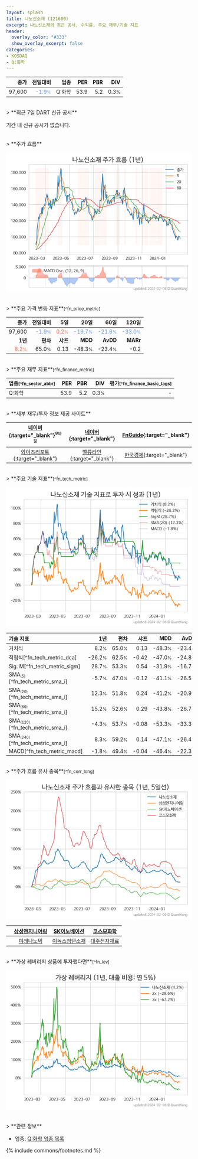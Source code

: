 ```yaml
---
layout: splash
title: 나노신소재 (121600)
excerpt: 나노신소재의 최근 공시, 수익률, 주요 재무/기술 지표
header:
  overlay_color: "#333"
  show_overlay_excerpt: false
categories:
- KOSDAQ
- Q:화학
---
```


| **종가** | **전일대비** | **업종** | **PER** | **PBR** | **DIV** |
| -------: | -----------: | -------: | ------: | ------: | ------: |
| 97,600 | <span style="color: cornflowerblue">-1.9<small>%</small></span> | Q:화학 | 53.9 | 5.2 | 0.3<small>%</small> |

<!-- more -->

<br>
> **최근 7일 DART 신규 공시**<a id="dart"></a>

기간 내 신규 공시가 없습니다.

<br>
> **주가 흐름**<a id="price"></a>

![121600](/stock/images/121600.png)

<br>
> **주요 가격 변동 지표**<small>[^fn_price_metric]</small>

| **종가** | **전일대비** | **5일** | **20일** | **60일** | **120일** |
| -------: | -----------: | ------: | -------: | -------: | --------: |
| 97,600 | <span style="color: cornflowerblue">-1.9<small>%</small></span> | <span style="color: tomato">0.2<small>%</small></span> | <span style="color: cornflowerblue">-19.7<small>%</small></span> | <span style="color: cornflowerblue">-21.6<small>%</small></span> | <span style="color: cornflowerblue">-33.0<small>%</small></span> |
| **1년** | **편차** | **샤프** | **MDD** | **AvDD** | **MARr** |
| <span style="color: tomato">8.2<small>%</small></span> | 65.0<small>%</small> | 0.13 | -48.3<small>%</small> | -23.4<small>%</small> | -0.2 |

<br>
> **주요 재무 지표**<small>[^fn_finance_metric]</small>

| **업종**<small>[^fn_sector_abbr]</small> | **PER** | **PBR** | **DIV** | **평가**<small>[^fn_finance_basic_tags]</small> |
| :--------------------------------------- | ------: | ------: | ------: | ----------------------------------------------: |
| Q:화학 | 53.9 | 5.2 | 0.3<small>%</small> | - |

<br>
> **세부 재무/투자 정보 제공 사이트**

| [네이버](https://m.stock.naver.com/domestic/stock/121600/finance/summary){:target="_blank"}<sup><small>모바일</small></sup> | [네이버](https://finance.naver.com/item/coinfo.naver?code=121600){:target="_blank"} | [FnGuide](https://comp.fnguide.com/SVO2/ASP/SVD_Invest.asp?gicode=A121600&MenuYn=Y){:target="_blank"} |
| :---: | :---: | :---: |
| [와이즈리포트](https://comp.wisereport.co.kr/company/c1040001.aspx?cmp_cd=121600){:target="_blank"} | [밸류라인](https://www.valueline.co.kr/finance/summary/121600){:target="_blank"} | [한국경제](https://markets.hankyung.com/stock/121600/financial-summary){:target="_blank"} |

<br>
> **주요 기술 지표**<small>[^fn_tech_metric]</small>


![121600](/stock/images/121600_tech.png)

| **기술 지표** | **1년** | **편차** | **샤프** | **MDD** | **AvDD** |
| :------------ | ------: | -----------: | -------: | ------: | -------: |
| 거치식 | 8.2<small>%</small> | 65.0<small>%</small> | 0.13 | -48.3<small>%</small> | -23.4<small>%</small> |
| 적립식[^fn_tech_metric_dca] | -26.2<small>%</small> | 62.5<small>%</small> | -0.42 | -47.0<small>%</small> | -24.8<small>%</small> |
| Sig. M[^fn_tech_metric_sigm] | 28.7<small>%</small> | 53.3<small>%</small> | 0.54 | -31.9<small>%</small> | -16.7<small>%</small> |
| SMA<small><sub>(5)</sub></small>[^fn_tech_metric_sma_i] | -5.7<small>%</small> | 47.0<small>%</small> | -0.12 | -41.1<small>%</small> | -26.5<small>%</small> |
| SMA<small><sub>(20)</sub></small>[^fn_tech_metric_sma_i] | 12.3<small>%</small> | 51.8<small>%</small> | 0.24 | -41.2<small>%</small> | -20.9<small>%</small> |
| SMA<small><sub>(60)</sub></small>[^fn_tech_metric_sma_i] | 15.2<small>%</small> | 52.6<small>%</small> | 0.29 | -43.8<small>%</small> | -26.7<small>%</small> |
| SMA<small><sub>(120)</sub></small>[^fn_tech_metric_sma_i] | -4.3<small>%</small> | 53.7<small>%</small> | -0.08 | -53.3<small>%</small> | -33.3<small>%</small> |
| SMA<small><sub>(240)</sub></small>[^fn_tech_metric_sma_i] | 8.3<small>%</small> | 59.2<small>%</small> | 0.14 | -47.1<small>%</small> | -26.4<small>%</small> |
| MACD[^fn_tech_metric_macd] | -1.8<small>%</small> | 49.4<small>%</small> | -0.04 | -46.4<small>%</small> | -22.3<small>%</small> |

<br>
> **주가 흐름 유사 종목**<a id="corr"></a><small>[^fn_corr_long]</small>

![121600](/stock/images/121600_corr.png)

|       | [삼성엔지니어링](/028050/) | [SK이노베이션](/096770/) | [코스모화학](/005420/) |
| :---: | :------------------------------------: | :------------------------------------: | :------------------------------------: |
|       | [미래나노텍](/095500/) | [이녹스첨단소재](/272290/) | [대주전자재료](/078600/) |

<br>
> **가상 레버리지 상품에 투자했다면**<a id="2x"></a><small>[^fn_lev]</small>

![121600](/stock/images/121600_2x.png)

<br>
> **관련 정보**

- 업종: [Q:화학 업종 목록](/stats/sector/kosdaq_업종_화학_종목/)

{% include commons/footnotes.md %}
